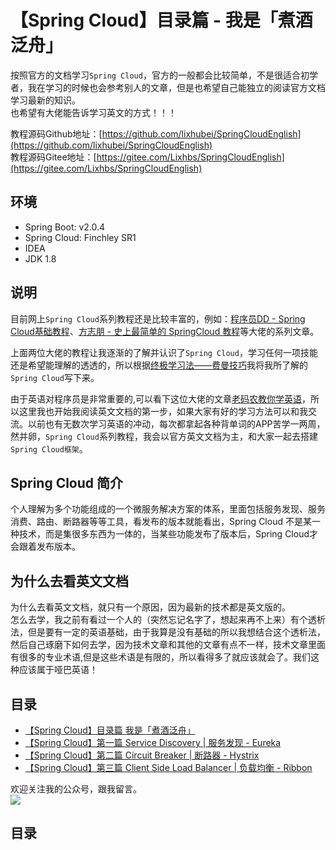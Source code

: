 # 【Spring Cloud】目录篇 - 我是「煮酒泛舟」

按照官方的文档学习`Spring Cloud`，官方的一般都会比较简单，不是很适合初学者，我在学习的时候也会参考别人的文章，但是也希望自己能独立的阅读官方文档学习最新的知识。   
也希望有大佬能告诉学习英文的方式！！！

<!--more-->

教程源码Github地址：[https://github.com/lixhubei/SpringCloudEnglish](https://github.com/lixhubei/SpringCloudEnglish)    
教程源码Gitee地址：[https://gitee.com/Lixhbs/SpringCloudEnglish](https://gitee.com/Lixhbs/SpringCloudEnglish)

## 环境
- Spring Boot: v2.0.4
- Spring Cloud: Finchley SR1
- IDEA
- JDK 1.8

## 说明

目前网上`Spring Cloud`系列教程还是比较丰富的，例如：[程序员DD - Spring Cloud基础教程](http://blog.didispace.com/Spring-Cloud%E5%9F%BA%E7%A1%80%E6%95%99%E7%A8%8B/)、[方志朋 - 史上最简单的 SpringCloud 教程](https://blog.csdn.net/forezp/article/details/70148833)等大佬的系列文章。

上面两位大佬的教程让我逐渐的了解并认识了`Spring Cloud`，学习任何一项技能还是希望能理解的透透的，所以根据[终极学习法——费曼技巧](https://www.google.com.ph/search?newwindow=1&safe=active&hl=zh-CN&ei=v3yYW4apBcjY0gKSsLHIBQ&q=%E8%B4%B9%E6%9B%BC%E6%8A%80%E5%B7%A7&oq=%E8%B4%B9%E6%9B%BC%E6%8A%80%E5%B7%A7&gs_l=psy-ab.3...7422.7422.0.7971.1.1.0.0.0.0.366.366.3-1.1.0....0...1c.2.64.psy-ab..0.0.0....0.I32RkqLOV84)我将我所了解的`Spring Cloud`写下来。

由于英语对程序员是非常重要的,可以看下这位大佬的文章[老码农教你学英语](http://blog.jobbole.com/45296/#comment-158686)，所以这里我也开始我阅读英文文档的第一步，如果大家有好的学习方法可以和我交流。以前也有无数次学习英语的冲动，每次都拿起各种背单词的APP苦学一两周，然并卵，`Spring Cloud`系列教程，我会以官方英文文档为主，和大家一起去搭建`Spring Cloud框架`。

## Spring Cloud 简介
个人理解为多个功能组成的一个微服务解决方案的体系，里面包括服务发现、服务消费、路由、断路器等等工具，看发布的版本就能看出，Spring Cloud 不是某一种技术，而是集很多东西为一体的，当某些功能发布了版本后，Spring Cloud才会跟着发布版本。

## 为什么去看英文文档
为什么去看英文文档，就只有一个原因，因为最新的技术都是英文版的。    
怎么去学，我之前有看过一个人的（突然忘记名字了，想起来再不上来）有个透析法，但是要有一定的英语基础，由于我算是没有基础的所以我想结合这个透析法，然后自己琢磨下如何去学，因为技术文章和其他的文章有点不一样，技术文章里面有很多的专业术语,但是这些术语是有限的，所以看得多了就应该就会了。我们这种应该属于哑巴英语！
## 目录
- [【Spring Cloud】目录篇 我是「煮酒泛舟」](https://blog.aprcode.com/sc-f-e-00/)
- [【Spring Cloud】第一篇 Service Discovery | 服务发现 - Eureka](https://blog.aprcode.com/sc-f-e-01)
- [【Spring Cloud】第二篇 Circuit Breaker | 断路器 - Hystrix](https://blog.aprcode.com/sc-f-e-02)
- [【Spring Cloud】第三篇 Client Side Load Balancer | 负载均衡 - Ribbon](https://blog.aprcode.com/sc-f-e-03)

欢迎关注我的公众号，跟我留言。   
![](http://paz1myrij.bkt.clouddn.com/qrcode_for_gh_22df58e4959f_258.jpg)

## 目录


